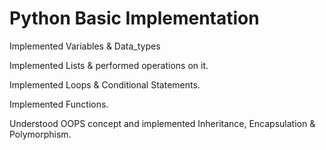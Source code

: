 ﻿# Python Basic Implementation

Implemented Variables & Data_types

Implemented Lists & performed operations on it.

Implemented Loops & Conditional Statements.

Implemented Functions.

Understood OOPS concept and implemented Inheritance, Encapsulation & Polymorphism.
